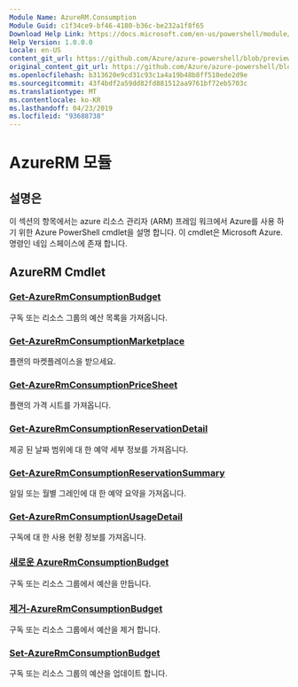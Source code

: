 ```yaml
---
Module Name: AzureRM.Consumption
Module Guid: c1f34ce9-bf46-4180-b36c-be232a1f8f65
Download Help Link: https://docs.microsoft.com/en-us/powershell/module/azurerm.consumption
Help Version: 1.0.0.0
Locale: en-US
content_git_url: https://github.com/Azure/azure-powershell/blob/preview/src/ResourceManager/Consumption/Commands.Consumption/help/AzureRM.Consumption.md
original_content_git_url: https://github.com/Azure/azure-powershell/blob/preview/src/ResourceManager/Consumption/Commands.Consumption/help/AzureRM.Consumption.md
ms.openlocfilehash: b313620e9cd31c93c1a4a19b48b8ff510ede2d9e
ms.sourcegitcommit: 43f4bdf2a59dd82fd881512aa9761bf72eb5703c
ms.translationtype: MT
ms.contentlocale: ko-KR
ms.lasthandoff: 04/23/2019
ms.locfileid: "93688738"
---
```

# AzureRM 모듈
## 설명은
이 섹션의 항목에서는 azure 리소스 관리자 (ARM) 프레임 워크에서 Azure를 사용 하기 위한 Azure PowerShell cmdlet을 설명 합니다. 이 cmdlet은 Microsoft Azure. 명령인 네임 스페이스에 존재 합니다.

## AzureRM Cmdlet
### [Get-AzureRmConsumptionBudget](Get-AzureRmConsumptionBudget.md)
구독 또는 리소스 그룹의 예산 목록을 가져옵니다.

### [Get-AzureRmConsumptionMarketplace](Get-AzureRmConsumptionMarketplace.md)
플랜의 마켓플레이스을 받으세요.

### [Get-AzureRmConsumptionPriceSheet](Get-AzureRmConsumptionPriceSheet.md)
플랜의 가격 시트를 가져옵니다.

### [Get-AzureRmConsumptionReservationDetail](Get-AzureRmConsumptionReservationDetail.md)
제공 된 날짜 범위에 대 한 예약 세부 정보를 가져옵니다.

### [Get-AzureRmConsumptionReservationSummary](Get-AzureRmConsumptionReservationSummary.md)
일일 또는 월별 그레인에 대 한 예약 요약을 가져옵니다.

### [Get-AzureRmConsumptionUsageDetail](Get-AzureRmConsumptionUsageDetail.md)
구독에 대 한 사용 현황 정보를 가져옵니다.

### [새로운 AzureRmConsumptionBudget](New-AzureRmConsumptionBudget.md)
구독 또는 리소스 그룹에서 예산을 만듭니다.

### [제거-AzureRmConsumptionBudget](Remove-AzureRmConsumptionBudget.md)
구독 또는 리소스 그룹에서 예산을 제거 합니다.

### [Set-AzureRmConsumptionBudget](Set-AzureRmConsumptionBudget.md)
구독 또는 리소스 그룹의 예산을 업데이트 합니다.

